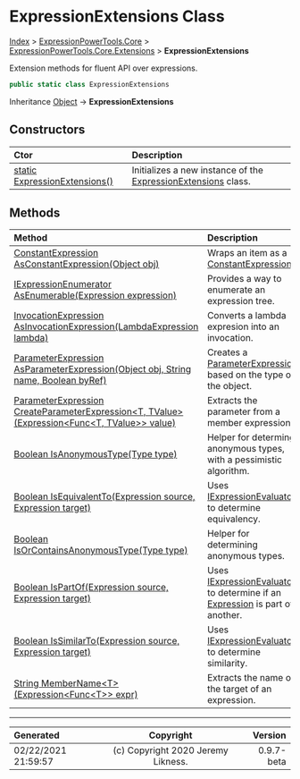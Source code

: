 ﻿# ExpressionExtensions Class

[Index](../index.md) > [ExpressionPowerTools.Core](ExpressionPowerTools.Core.a.md) > [ExpressionPowerTools.Core.Extensions](ExpressionPowerTools.Core.Extensions.n.md) > **ExpressionExtensions**

Extension methods for fluent API over expressions.

```csharp
public static class ExpressionExtensions
```

Inheritance [Object](https://docs.microsoft.com/dotnet/api/system.object) → **ExpressionExtensions**

## Constructors

| Ctor | Description |
| :-- | :-- |
| [static ExpressionExtensions()](ExpressionPowerTools.Core.Extensions.ExpressionExtensions.ctor.md#static-expressionextensions) | Initializes a new instance of the [ExpressionExtensions](ExpressionPowerTools.Core.Extensions.ExpressionExtensions.cs.md) class. |
## Methods

| Method | Description |
| :-- | :-- |
| [ConstantExpression AsConstantExpression(Object obj)](ExpressionPowerTools.Core.Extensions.ExpressionExtensions.AsConstantExpression.m.md) | Wraps an item as a [ConstantExpression](https://docs.microsoft.com/dotnet/api/system.linq.expressions.constantexpression) . |
| [IExpressionEnumerator AsEnumerable(Expression expression)](ExpressionPowerTools.Core.Extensions.ExpressionExtensions.AsEnumerable.m.md) | Provides a way to enumerate an expression tree. |
| [InvocationExpression AsInvocationExpression(LambdaExpression lambda)](ExpressionPowerTools.Core.Extensions.ExpressionExtensions.AsInvocationExpression.m.md) | Converts a lambda expresion into an invocation. |
| [ParameterExpression AsParameterExpression(Object obj, String name, Boolean byRef)](ExpressionPowerTools.Core.Extensions.ExpressionExtensions.AsParameterExpression.m.md) | Creates a [ParameterExpression](https://docs.microsoft.com/dotnet/api/system.linq.expressions.parameterexpression) based on the            type of the object. |
| [ParameterExpression CreateParameterExpression&lt;T, TValue>(Expression&lt;Func&lt;T, TValue>> value)](ExpressionPowerTools.Core.Extensions.ExpressionExtensions.CreateParameterExpression.m.md) | Extracts the parameter from a member expression. |
| [Boolean IsAnonymousType(Type type)](ExpressionPowerTools.Core.Extensions.ExpressionExtensions.IsAnonymousType.m.md) | Helper for determing anonymous types, with a pessimistic algorithm. |
| [Boolean IsEquivalentTo(Expression source, Expression target)](ExpressionPowerTools.Core.Extensions.ExpressionExtensions.IsEquivalentTo.m.md) | Uses [IExpressionEvaluator](ExpressionPowerTools.Core.Signatures.IExpressionEvaluator.i.md) to determine equivalency. |
| [Boolean IsOrContainsAnonymousType(Type type)](ExpressionPowerTools.Core.Extensions.ExpressionExtensions.IsOrContainsAnonymousType.m.md) | Helper for determining anonymous types. |
| [Boolean IsPartOf(Expression source, Expression target)](ExpressionPowerTools.Core.Extensions.ExpressionExtensions.IsPartOf.m.md) | Uses [IExpressionEvaluator](ExpressionPowerTools.Core.Signatures.IExpressionEvaluator.i.md) to determine if an [Expression](https://docs.microsoft.com/dotnet/api/system.linq.expressions.expression) is part of another. |
| [Boolean IsSimilarTo(Expression source, Expression target)](ExpressionPowerTools.Core.Extensions.ExpressionExtensions.IsSimilarTo.m.md) | Uses [IExpressionEvaluator](ExpressionPowerTools.Core.Signatures.IExpressionEvaluator.i.md) to determine similarity. |
| [String MemberName&lt;T>(Expression&lt;Func&lt;T>> expr)](ExpressionPowerTools.Core.Extensions.ExpressionExtensions.MemberName.m.md) | Extracts the name of the target of an expression. |

---

| Generated | Copyright | Version |
| :-- | :-: | --: |
| 02/22/2021 21:59:57 | (c) Copyright 2020 Jeremy Likness. | 0.9.7-beta |
